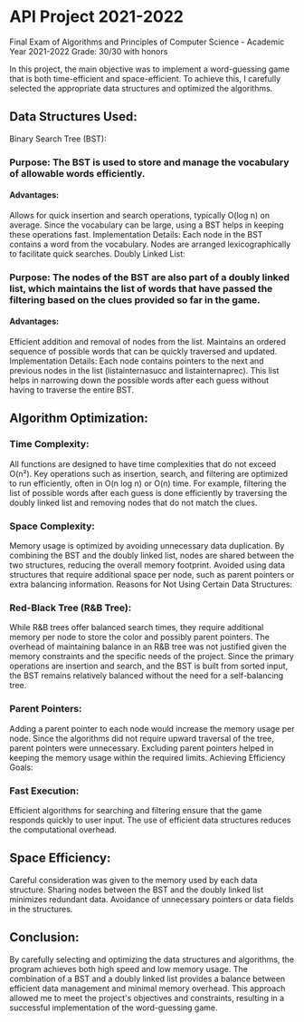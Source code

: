 # API Project 2021-2022
Final Exam of Algorithms and Principles of Computer Science - Academic Year 2021-2022
Grade: 30/30 with honors

In this project, the main objective was to implement a word-guessing game that is both time-efficient and space-efficient. To achieve this, I carefully selected the appropriate data structures and optimized the algorithms.

## Data Structures Used:
Binary Search Tree (BST):

### Purpose: The BST is used to store and manage the vocabulary of allowable words efficiently.
#### Advantages:
Allows for quick insertion and search operations, typically O(log n) on average.
Since the vocabulary can be large, using a BST helps in keeping these operations fast.
Implementation Details:
Each node in the BST contains a word from the vocabulary.
Nodes are arranged lexicographically to facilitate quick searches.
Doubly Linked List:

### Purpose: The nodes of the BST are also part of a doubly linked list, which maintains the list of words that have passed the filtering based on the clues provided so far in the game.
#### Advantages:
Efficient addition and removal of nodes from the list.
Maintains an ordered sequence of possible words that can be quickly traversed and updated.
Implementation Details:
Each node contains pointers to the next and previous nodes in the list (listainternasucc and listainternaprec).
This list helps in narrowing down the possible words after each guess without having to traverse the entire BST.
## Algorithm Optimization:
### Time Complexity:

All functions are designed to have time complexities that do not exceed O(n²).
Key operations such as insertion, search, and filtering are optimized to run efficiently, often in O(n log n) or O(n) time.
For example, filtering the list of possible words after each guess is done efficiently by traversing the doubly linked list and removing nodes that do not match the clues.
### Space Complexity:

Memory usage is optimized by avoiding unnecessary data duplication.
By combining the BST and the doubly linked list, nodes are shared between the two structures, reducing the overall memory footprint.
Avoided using data structures that require additional space per node, such as parent pointers or extra balancing information.
Reasons for Not Using Certain Data Structures:
### Red-Black Tree (R&B Tree):

While R&B trees offer balanced search times, they require additional memory per node to store the color and possibly parent pointers.
The overhead of maintaining balance in an R&B tree was not justified given the memory constraints and the specific needs of the project.
Since the primary operations are insertion and search, and the BST is built from sorted input, the BST remains relatively balanced without the need for a self-balancing tree.
### Parent Pointers:

Adding a parent pointer to each node would increase the memory usage per node.
Since the algorithms did not require upward traversal of the tree, parent pointers were unnecessary.
Excluding parent pointers helped in keeping the memory usage within the required limits.
Achieving Efficiency Goals:
### Fast Execution:

Efficient algorithms for searching and filtering ensure that the game responds quickly to user input.
The use of efficient data structures reduces the computational overhead.
## Space Efficiency:

Careful consideration was given to the memory used by each data structure.
Sharing nodes between the BST and the doubly linked list minimizes redundant data.
Avoidance of unnecessary pointers or data fields in the structures.
## Conclusion:
By carefully selecting and optimizing the data structures and algorithms, the program achieves both high speed and low memory usage. The combination of a BST and a doubly linked list provides a balance between efficient data management and minimal memory overhead. This approach allowed me to meet the project's objectives and constraints, resulting in a successful implementation of the word-guessing game.
